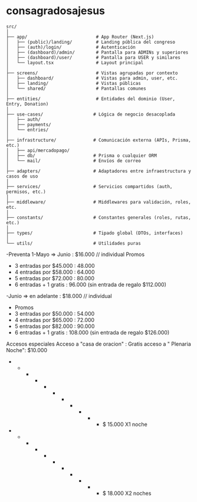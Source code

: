# consagradosajesus

```
src/
│
├── app/                          # App Router (Next.js)
│   ├── (public)/landing/         # Landing pública del congreso
│   ├── (auth)/login/             # Autenticación
│   ├── (dashboard)/admin/        # Pantalla para ADMINs y superiores
│   ├── (dashboard)/user/         # Pantalla para USER y similares
│   └── layout.tsx                # Layout principal
│
├── screens/                      # Vistas agrupadas por contexto
│   ├── dashboard/                # Vistas para admin, user, etc.
│   ├── landing/                  # Vistas públicas
│   └── shared/                   # Pantallas comunes
│
├── entities/                     # Entidades del dominio (User, Entry, Donation)
│
├── use-cases/                   # Lógica de negocio desacoplada
│   ├── auth/
│   ├── payments/
│   └── entries/
│
├── infrastructure/              # Comunicación externa (APIs, Prisma, etc.)
│   ├── api/mercadopago/
│   ├── db/                      # Prisma o cualquier ORM
│   └── mail/                    # Envíos de correo
│
├── adapters/                    # Adaptadores entre infraestructura y casos de uso
│
├── services/                    # Servicios compartidos (auth, permisos, etc.)
│
├── middleware/                  # Middlewares para validación, roles, etc.
│
├── constants/                   # Constantes generales (roles, rutas, etc.)
│
├── types/                       # Tipado global (DTOs, interfaces)
│
└── utils/                       # Utilidades puras
``` 

-Preventa 
  1-Mayo  => Junio  : $16.000    // individual
 Promos    
- 3 entradas por $45.000 : 48.000
- 4 entradas por $58.000 : 64.000
- 5 entradas por $72.000 : 80.000
- 6 entradas + 1 gratis  : 96.000 (sin entrada de regalo $112.000)


 -Junio  => en adelante  : $18.000 // individual
-  Promos    
- 3 entradas por $50.000 : 54.000
- 4 entradas por $65.000 : 72.000
- 5 entradas por $82.000 : 90.000
- 6 entradas + 1 gratis  : 108.000 (sin entrada de regalo $126.000)


Accesos especiales
Acceso a "casa de oracion" : Gratis
acceso a " Plenaria Noche": $10.000
- - - - - - - - -  - - $ 15.000 X1 noche 
- - - - - - - - -  - - $ 18.000 X2 noches 